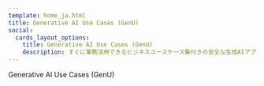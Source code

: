 ```yaml
---
template: home_ja.html
title: Generative AI Use Cases (GenU)
social:
  cards_layout_options:
    title: Generative AI Use Cases (GenU)
    description: すぐに業務活用できるビジネスユースケース集付きの安全な生成AIアプリ実装
---
```


Generative AI Use Cases (GenU)